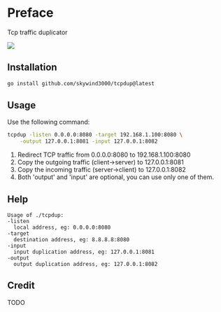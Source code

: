 # Preface

Tcp traffic duplicator

![](https://skywind3000.github.io/images/p/misc/2024/tcpdup.png)

## Installation

```bash
go install github.com/skywind3000/tcpdup@latest
```

## Usage

Use the following command:

```bash
tcpdup -listen 0.0.0.0:8080 -target 192.168.1.100:8080 \
    -output 127.0.0.1:8081 -input 127.0.0.1:8082
```

1) Redirect TCP traffic from 0.0.0.0:8080 to 192.168.1.100:8080
2) Copy the outgoing traffic (client->server) to 127.0.0.1:8081
3) Copy the incoming traffic (server->client) to 127.0.0.1:8082
4) Both 'output' and 'input' are optional, you can use only one of them.

## Help

```text
Usage of ./tcpdup:
-listen
  local address, eg: 0.0.0.0:8080
-target
  destination address, eg: 8.8.8.8:8080
-input
  input duplication address, eg: 127.0.0.1:8081
-output
  output duplication address, eg: 127.0.0.1:8082
```

## Credit

TODO


